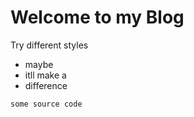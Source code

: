 # Welcome to my Blog

Try different styles


- maybe
- itll make a
- difference

```
some source code
```

